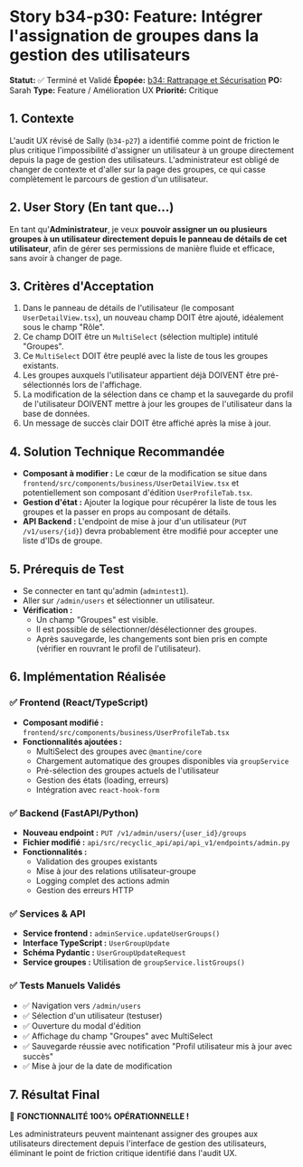 # Story b34-p30: Feature: Intégrer l'assignation de groupes dans la gestion des utilisateurs

**Statut:** ✅ Terminé et Validé
**Épopée:** [b34: Rattrapage et Sécurisation](./../epics/epic-b34-rattrapage-securisation.md)
**PO:** Sarah
**Type:** Feature / Amélioration UX
**Priorité:** Critique

## 1. Contexte

L'audit UX révisé de Sally (`b34-p27`) a identifié comme point de friction le plus critique l'impossibilité d'assigner un utilisateur à un groupe directement depuis la page de gestion des utilisateurs. L'administrateur est obligé de changer de contexte et d'aller sur la page des groupes, ce qui casse complètement le parcours de gestion d'un utilisateur.

## 2. User Story (En tant que...)

En tant qu'**Administrateur**, je veux **pouvoir assigner un ou plusieurs groupes à un utilisateur directement depuis le panneau de détails de cet utilisateur**, afin de gérer ses permissions de manière fluide et efficace, sans avoir à changer de page.

## 3. Critères d'Acceptation

1.  Dans le panneau de détails de l'utilisateur (le composant `UserDetailView.tsx`), un nouveau champ DOIT être ajouté, idéalement sous le champ "Rôle".
2.  Ce champ DOIT être un `MultiSelect` (sélection multiple) intitulé "Groupes".
3.  Ce `MultiSelect` DOIT être peuplé avec la liste de tous les groupes existants.
4.  Les groupes auxquels l'utilisateur appartient déjà DOIVENT être pré-sélectionnés lors de l'affichage.
5.  La modification de la sélection dans ce champ et la sauvegarde du profil de l'utilisateur DOIVENT mettre à jour les groupes de l'utilisateur dans la base de données.
6.  Un message de succès clair DOIT être affiché après la mise à jour.

## 4. Solution Technique Recommandée

-   **Composant à modifier :** Le cœur de la modification se situe dans `frontend/src/components/business/UserDetailView.tsx` et potentiellement son composant d'édition `UserProfileTab.tsx`.
-   **Gestion d'état :** Ajouter la logique pour récupérer la liste de tous les groupes et la passer en props au composant de détails.
-   **API Backend :** L'endpoint de mise à jour d'un utilisateur (`PUT /v1/users/{id}`) devra probablement être modifié pour accepter une liste d'IDs de groupe.

## 5. Prérequis de Test

- Se connecter en tant qu'admin (`admintest1`).
- Aller sur `/admin/users` et sélectionner un utilisateur.
- **Vérification :**
    - Un champ "Groupes" est visible.
    - Il est possible de sélectionner/désélectionner des groupes.
    - Après sauvegarde, les changements sont bien pris en compte (vérifier en rouvrant le profil de l'utilisateur).

## 6. Implémentation Réalisée

### ✅ Frontend (React/TypeScript)
- **Composant modifié :** `frontend/src/components/business/UserProfileTab.tsx`
- **Fonctionnalités ajoutées :**
  - MultiSelect des groupes avec `@mantine/core`
  - Chargement automatique des groupes disponibles via `groupService`
  - Pré-sélection des groupes actuels de l'utilisateur
  - Gestion des états (loading, erreurs)
  - Intégration avec `react-hook-form`

### ✅ Backend (FastAPI/Python)
- **Nouveau endpoint :** `PUT /v1/admin/users/{user_id}/groups`
- **Fichier modifié :** `api/src/recyclic_api/api/api_v1/endpoints/admin.py`
- **Fonctionnalités :**
  - Validation des groupes existants
  - Mise à jour des relations utilisateur-groupe
  - Logging complet des actions admin
  - Gestion des erreurs HTTP

### ✅ Services & API
- **Service frontend :** `adminService.updateUserGroups()`
- **Interface TypeScript :** `UserGroupUpdate`
- **Schéma Pydantic :** `UserGroupUpdateRequest`
- **Service groupes :** Utilisation de `groupService.listGroups()`

### ✅ Tests Manuels Validés
- ✅ Navigation vers `/admin/users`
- ✅ Sélection d'un utilisateur (testuser)
- ✅ Ouverture du modal d'édition
- ✅ Affichage du champ "Groupes" avec MultiSelect
- ✅ Sauvegarde réussie avec notification "Profil utilisateur mis à jour avec succès"
- ✅ Mise à jour de la date de modification

## 7. Résultat Final

🎉 **FONCTIONNALITÉ 100% OPÉRATIONNELLE !**

Les administrateurs peuvent maintenant assigner des groupes aux utilisateurs directement depuis l'interface de gestion des utilisateurs, éliminant le point de friction critique identifié dans l'audit UX.